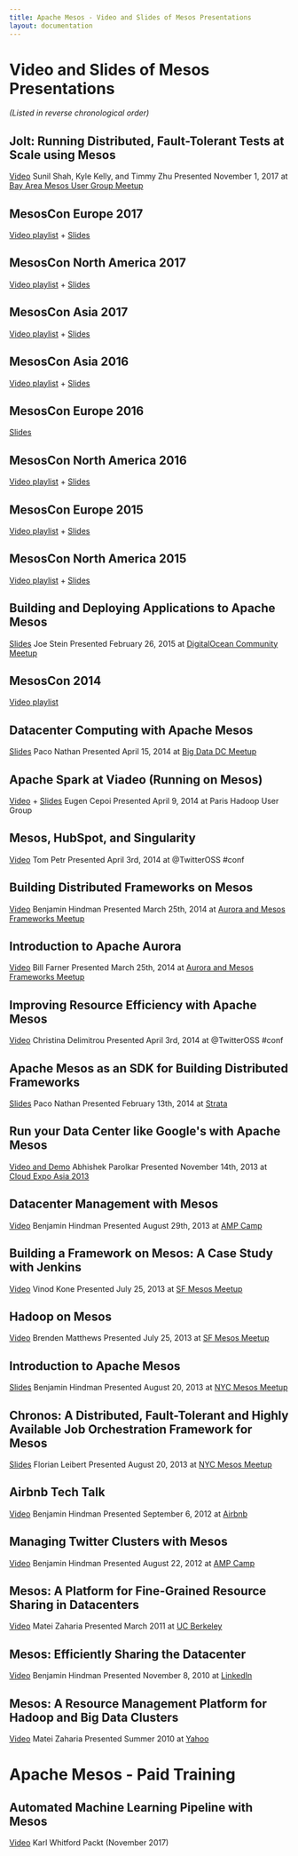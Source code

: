 ```yaml
---
title: Apache Mesos - Video and Slides of Mesos Presentations
layout: documentation
---
```


# Video and Slides of Mesos Presentations
_(Listed in reverse chronological order)_

## Jolt: Running Distributed, Fault-Tolerant Tests at Scale using Mesos
[Video](https://www.youtube.com/watch?v=2uGwlVs8Cpw)
Sunil Shah, Kyle Kelly, and Timmy Zhu Presented November 1, 2017 at [Bay Area Mesos User Group Meetup](https://www.meetup.com/Bay-Area-Mesos-User-Group/events/244469969/)

## MesosCon Europe 2017
[Video playlist](https://www.youtube.com/playlist?list=PLbzoR-pLrL6rSBqPhTh_lmeMmxn6AOSjf) + [Slides](http://events17.linuxfoundation.org/events/archive/2017/mesoscon-europe/program/slides)

## MesosCon North America 2017
[Video playlist](https://www.youtube.com/playlist?list=PLbzoR-pLrL6qAEnkhkh5tGI6oX_xXD3X4) + [Slides](http://events17.linuxfoundation.org/events/archive/2017/mesoscon-north-america/program/slides)

## MesosCon Asia 2017
[Video playlist](https://www.youtube.com/playlist?list=PLbzoR-pLrL6rZfzCL_b-W9yxcJQhZ0RUg) + [Slides](http://events17.linuxfoundation.org/events/archive/2017/mesoscon-asia/program/slides)

## MesosCon Asia 2016
[Video playlist](https://www.youtube.com/playlist?list=PLbzoR-pLrL6pLSHrXSg7IYgzSlkOh132K) + [Slides](http://events17.linuxfoundation.org/events/archive/2016/mesoscon-asia/program/slides)

## MesosCon Europe 2016
[Slides](http://events17.linuxfoundation.org/events/archive/2016/mesoscon-europe/program/slides)

## MesosCon North America 2016
[Video playlist](https://www.youtube.com/playlist?list=PLGeM09tlguZQVL7ZsfNMffX9h1rGNVqnC) + [Slides](http://events17.linuxfoundation.org/events/archive/2016/mesoscon-north-america/program/slides)

## MesosCon Europe 2015
[Video playlist](https://www.youtube.com/watch?v=K-x7yOy8Ymk&list=PLGeM09tlguZS6MhlSZDbf-gANWdKgje0I) + [Slides](http://events17.linuxfoundation.org/events/archive/2015/mesoscon-europe/program/slides)

## MesosCon North America 2015
[Video playlist](https://www.youtube.com/watch?v=aV6pdWveN7s&list=PLVjgeV_avap2arug3vIz8c6l72rvh9poV) + [Slides](http://events17.linuxfoundation.org/events/archive/2015/mesoscon-north-america/program/slides)

## Building and Deploying Applications to Apache Mesos
[Slides](https://www.slideshare.net/charmalloc/buildingdeployingapplicationsmesos)
Joe Stein
Presented February 26, 2015 at [DigitalOcean Community Meetup](http://www.meetup.com/DigitalOcean_Community/events/220580767/)

## MesosCon 2014
[Video playlist](https://www.youtube.com/playlist?list=PLDVc2EaAVPg9kp8cFzjR1Yxj96I4U5EGN)

## Datacenter Computing with Apache Mesos
[Slides](http://www.slideshare.net/pacoid/datacenter-computing-with-apache-mesos)
Paco Nathan
Presented April 15, 2014 at [Big Data DC Meetup](http://www.meetup.com/bigdatadc/events/172610652/)

## Apache Spark at Viadeo (Running on Mesos)
[Video](http://www.youtube.com/watch?v=shaZslr49vQ&t=16m55s) + [Slides](https://speakerdeck.com/ecepoi/apache-spark-at-viadeo)
Eugen Cepoi
Presented April 9, 2014 at Paris Hadoop User Group

## Mesos, HubSpot, and Singularity
[Video](https://www.youtube.com/watch?v=ROn14csiikw)
Tom Petr
Presented April 3rd, 2014 at @TwitterOSS #conf

## Building Distributed Frameworks on Mesos
[Video](https://www.youtube.com/watch?v=n5GT7OFSh58)
Benjamin Hindman
Presented March 25th, 2014 at [Aurora and Mesos Frameworks Meetup](https://www.eventbrite.com/e/aurora-and-mesosframeworksmeetup-tickets-10850994617)

## Introduction to Apache Aurora
[Video](https://www.youtube.com/watch?v=asd_h6VzaJc)
Bill Farner
Presented March 25th, 2014 at [Aurora and Mesos Frameworks Meetup](https://www.eventbrite.com/e/aurora-and-mesosframeworksmeetup-tickets-10850994617)

## Improving Resource Efficiency with Apache Mesos
[Video](https://www.youtube.com/watch?v=YpmElyi94AA)
Christina Delimitrou
Presented April 3rd, 2014 at @TwitterOSS #conf

## Apache Mesos as an SDK for Building Distributed Frameworks
[Slides](http://www.slideshare.net/pacoid/strata-sc-2014-apache-mesos-as-an-sdk-for-building-distributed-frameworks)
Paco Nathan
Presented February 13th, 2014 at [Strata](http://strataconf.com/)

## Run your Data Center like Google's with Apache Mesos
[Video and Demo](https://www.youtube.com/watch?v=2YWVGMuMTrg)
Abhishek Parolkar
Presented November 14th, 2013 at [Cloud Expo Asia 2013](http://www.cloudexpoasia.com/)

## Datacenter Management with Mesos
 [Video](http://www.youtube.com/watch?v=YB1VW0LKzJ4)
Benjamin Hindman
Presented August 29th, 2013 at [AMP Camp](http://ampcamp.berkeley.edu/3/)

## Building a Framework on Mesos: A Case Study with Jenkins
 [Video](http://www.youtube.com/watch?v=TPXw_lMTJVk)
Vinod Kone
Presented July 25, 2013 at [SF Mesos Meetup](http://www.meetup.com/Distributed-data-processing-with-Mesos/events/128585772/)

## Hadoop on Mesos

[Video](http://www.youtube.com/watch?v=SFj5EMw8THk)
Brenden Matthews
Presented July 25, 2013 at [SF Mesos Meetup](http://www.meetup.com/Distributed-data-processing-with-Mesos/events/128585772/)

## Introduction to Apache Mesos
[Slides](https://speakerdeck.com/benh/apache-mesos-nyc-meetup)
Benjamin Hindman
Presented August 20, 2013 at [NYC Mesos Meetup](https://mesos-nyc-aug2013.eventbrite.com/)

## Chronos: A Distributed, Fault-Tolerant and Highly Available Job Orchestration Framework for Mesos
 [Slides](https://speakerdeck.com/mesos/chronos-august-2013-nyc-meetup)
Florian Leibert
Presented August 20, 2013 at [NYC Mesos Meetup](https://mesos-nyc-aug2013.eventbrite.com/)

## Airbnb Tech Talk
[Video](http://www.youtube.com/watch?v=Hal00g8o1iY)
Benjamin Hindman Presented September 6, 2012 at [Airbnb](http://airbnb.com)

## Managing Twitter Clusters with Mesos
 [Video](http://www.youtube.com/watch?v=37OMbAjnJn0)
Benjamin Hindman Presented August 22, 2012 at [AMP Camp](http://ampcamp.berkeley.edu)

## Mesos: A Platform for Fine-Grained Resource Sharing in Datacenters

[Video](http://www.youtube.com/watch?v=dB8IDu7g9Nc)
Matei Zaharia
Presented March 2011 at [UC Berkeley](http://berkeley.edu)

## Mesos: Efficiently Sharing the Datacenter
[Video](http://vimeo.com/17821090)
Benjamin Hindman
Presented November 8, 2010 at [LinkedIn](http://linkedin.com)

## Mesos: A Resource Management Platform for Hadoop and Big Data Clusters
 [Video](http://www.youtube.com/watch?v=lE3jR6nM3bw)
Matei Zaharia
Presented Summer 2010 at [Yahoo](http://yahoo.com)

# Apache Mesos - Paid Training

## Automated Machine Learning Pipeline with Mesos
[Video](https://www.packtpub.com/big-data-and-business-intelligence/automated-machine-learning-pipeline-mesos-integrated-course)
Karl Whitford
Packt (November 2017)

